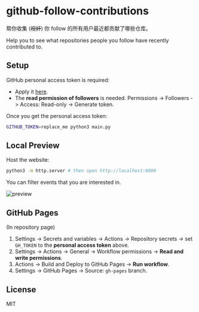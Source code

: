 # github-follow-contributions

帮你收集 (~~视奸~~) 你 follow 的所有用户最近都贡献了哪些仓库。

Help you to see what repositories people you follow have recently contributed to.

## Setup

GitHub personal access token is required:

- Apply it [here](https://github.com/settings/personal-access-tokens).
- The **read permission of followers** is needed. Permissions -> Followers -> Access: Read-only -> Generate token.

Once you get the personal access token:

```bash
GITHUB_TOKEN=replace_me python3 main.py
```

## Local Preview

Host the website:

```bash
python3 -m http.server # then open http://localhost:8000
```

You can filter events that you are interested in.

![preview](https://github.com/user-attachments/assets/5c0b04b0-144c-4987-9470-57c8f1f7345c)

## GitHub Pages

(In repository page)

1. Settings -> Secrets and variables -> Actions -> Repository secrets -> set `GH_TOKEN` to the **personal access token** above.
2. Settings -> Actions -> General -> Workflow permissions -> **Read and write permissions**.
3. Actions -> Build and Deploy to GitHub Pages -> **Run workflow**.
4. Settings -> GitHub Pages -> Source: `gh-pages` branch.

## License

MIT
